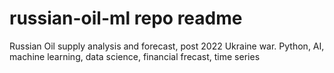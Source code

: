 # russian-oil-ml repo readme  

Russian Oil supply analysis and forecast, post 2022 Ukraine war. Python, AI, machine learning, data science, financial frecast, time series  








